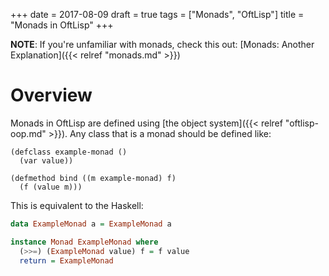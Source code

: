 +++
date = 2017-08-09
draft = true
tags = ["Monads", "OftLisp"]
title = "Monads in OftLisp"
+++

**NOTE**: If you're unfamiliar with monads, check this out: [Monads: Another Explanation]({{< relref "monads.md" >}})

# Overview

Monads in OftLisp are defined using [the object system]({{< relref "oftlisp-oop.md" >}}).
Any class that is a monad should be defined like:

```oftlisp
(defclass example-monad ()
  (var value))

(defmethod bind ((m example-monad) f)
  (f (value m)))
```

This is equivalent to the Haskell:

```haskell
data ExampleMonad a = ExampleMonad a

instance Monad ExampleMonad where
  (>>=) (ExampleMonad value) f = f value
  return = ExampleMonad
```
